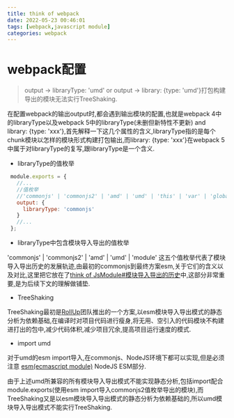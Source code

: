```yaml
---
title: think of webpack
date: 2022-05-23 00:46:01
tags: [webpack,javascript module]
categories: webpack
---
```


# webpack配置

> output -> libraryType: 'umd' or output -> library: {type: 'umd'}打包构建导出的模块无法实行TreeShaking.

   在配置webpack的输出output时,都会遇到输出模块的配置,也就是webpack 4中的libraryType以及webpack 5中的libraryType(未删但新特性不更新) and library: {type: 'xxx'},首先解释一下这几个属性的含义,libraryType指的是每个chunk模块以怎样的模块形式构建打包输出,而library: {type: 'xxx'}在webpack 5中属于对libraryType的复写,跟libraryType是一个含义.
   
   * libraryType的值枚举

   ```javascript
    module.exports = {
      //...
      //值枚举
      //'commonjs' | 'commonjs2' | 'amd' | 'umd' | 'this' | 'var' | 'global' | 'module'
      output: {
        libraryType: 'commonjs' 
      }
      //...
    };
   ```

   * libraryType中包含模块导入导出的值枚举

   'commonjs' | 'commonjs2' | 'amd' | 'umd' | 'module' 这五个值枚举代表了模块导入导出历史的发展轨迹,由最初的commonjs到最终方案esm,关于它们的含义以及对比,这里把它放在了<a href='https://white-than-wood.github.io/2022/05/23/thinkofjsmodule/#%E6%A8%A1%E5%9D%97%E5%AF%BC%E5%85%A5%E5%AF%BC%E5%87%BA%E7%9A%84%E5%8E%86%E5%8F%B2'>think of JsModule#模块导入导出的历史</a>中,这部分非常重要,是为后续下文的理解做铺垫.
   
   * TreeShaking

   TreeShaking最初是<a href='https://rollupjs.org/guide/en/'>RollUp</a>团队推出的一个方案,以esm模块导入导出模式的静态分析为依赖基础,在编译时对项目代码进行瘦身,将无用、空引入的代码模块不构建进打出的包中,减少代码体积,减少项目冗余,提高项目运行速度的模式.
   
   * import umd

   对于umd的esm import导入,在commonjs、NodeJS环境下都可以实现,但是必须注意 <a href='https://white-than-wood.github.io/2022/05/23/thinkofjsmodule/#%E6%A8%A1%E5%9D%97%E5%AF%BC%E5%85%A5%E5%AF%BC%E5%87%BA%E7%9A%84%E5%8E%86%E5%8F%B2'>esm(ecmascript module)</a> NodeJS ESM部分.
   
   由于上述umd所兼容的所有模块导入导出模式不能实现静态分析,包括import配合module.exports(使用esm import导入commonjs2值枚举导出的模块),而TreeShaking又是以esm模块导入导出模式的静态分析为依赖基础的,所以umd模块导入导出模式不能实行TreeShaking.